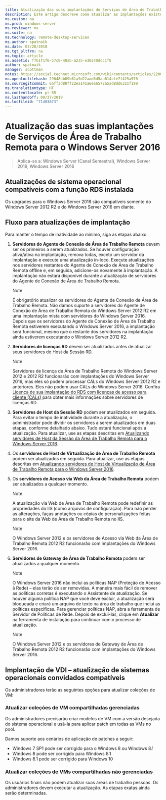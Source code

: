 ```yaml
---
title: Atualização das suas implantações de Serviços de Área de Trabalho Remota para o Windows Server 2016
description: Este artigo descreve como atualizar as implantações existentes de Serviços de Área de Trabalho Remota para o Windows Server 2016.
ms.custom: na
ms.prod: windows-server
ms.reviewer: na
ms.suite: na
ms.technology: remote-desktop-services
ms.author: spatnaik
ms.date: 03/20/2018
ms.tgt_pltfrm: na
ms.topic: article
ms.assetid: f7b1f1f6-57c8-40ab-a235-e36240dcc1f8
author: spatnaik
manager: scottman
notes: https://social.technet.microsoft.com/wiki/contents/articles/22069.remote-desktop-services-upgrade-guidelines-for-windows-server-2012-r2.aspx
ms.openlocfilehash: 29648db89b61a9d22aad6d5aa814cfe7f425a970
ms.sourcegitcommit: 6aff3d88ff22ea141a6ea6572a5ad8dd6321f199
ms.translationtype: HT
ms.contentlocale: pt-BR
ms.lasthandoff: 09/27/2019
ms.locfileid: "71403873"
---
```

# <a name="upgrading-your-remote-desktop-services-deployments-to-windows-server-2016"></a>Atualização das suas implantações de Serviços de Área de Trabalho Remota para o Windows Server 2016

>Aplica-se a: Windows Server (Canal Semestral), Windows Server 2019, Windows Server 2016

## <a name="supported-os-upgrades-with-rds-role-installed"></a>Atualizações de sistema operacional compatíveis com a função RDS instalada
Os upgrades para o Windows Server 2016 são compatíveis somente do Windows Server 2012 R2 e do Windows Server 2016 em diante.

## <a name="flow-for-deployment-upgrades"></a>Fluxo para atualizações de implantação
Para manter o tempo de inatividade ao mínimo, siga as etapas abaixo:

1. **Servidores do Agente de Conexão de Área de Trabalho Remota** devem ser os primeiros a serem atualizados. Se houver configuração ativa/ativa na implantação, remova todas, exceto um servidor da implantação e execute uma atualização in-loco. Execute atualizações nos servidores restantes do Agente de Conexão de Área de Trabalho Remota offline e, em seguida, adicione-os novamente à implantação. A implantação não estará disponível durante a atualização de servidores do Agente de Conexão de Área de Trabalho Remota.

   > [!NOTE] 
   > É obrigatório atualizar os servidores do Agente de Conexão de Área de Trabalho Remota. Não damos suporte a servidores do Agente de Conexão de Área de Trabalho Remota do Windows Server 2012 R2 em uma implantação mista com servidores do Windows Server 2016. Depois que os servidores do Agente de Conexão de Área de Trabalho Remota estiverem executando o Windows Server 2016, a implantação será funcional, mesmo que o restante dos servidores na implantação ainda estiverem executando o Windows Server 2012 R2.

2. **Servidores de licenças RD** devem ser atualizados antes de atualizar seus servidores de Host da Sessão RD.
   > [!NOTE] 
   > Servidores de licença de Área de Trabalho Remota do Windows Server 2012 e 2012 R2 funcionarão com implantações do Windows Server 2016, mas eles só podem processar CALs do Windows Server 2012 R2 e anteriores. Eles não podem usar CALs do Windows Server 2016. Confira [Licença de sua implantação do RDS com licenças de acesso para cliente (CALs)](rds-client-access-license.md) para obter mais informações sobre servidores de licenças RD.

3. **Servidores de Host da Sessão RD** podem ser atualizados em seguida. Para evitar o tempo de inatividade durante a atualização, o administrador pode dividir os servidores a serem atualizados em duas etapas, conforme detalhado abaixo. Tudo estará funcional após a atualização. Para atualizar, use as etapas descritas em [Atualizando servidores de Host da Sessão da Área de Trabalho Remota para o Windows Server 2016](upgrade-to-rdsh.md).

4. Os **servidores de Host de Virtualização de Área de Trabalho Remota** podem ser atualizados em seguida. Para atualizar, use as etapas descritas em [Atualizando servidores de Host de Virtualização de Área de Trabalho Remota para o Windows Server 2016](upgrade-to-rdvh.md).

5. Os **servidores de Acesso via Web da Área de Trabalho Remota** podem ser atualizados a qualquer momento.
   > [!NOTE]
   > A atualização via Web de Área de Trabalho Remota pode redefinir as propriedades do IIS (como arquivos de configuração). Para não perder as alterações, faças anotações ou cópias de personalizações feitas para o site da Web de Área de Trabalho Remota no IIS.

   > [!NOTE] 
   > O Windows Server 2012 e os servidores de Acesso via Web da Área de Trabalho Remota 2012 R2 funcionarão com implantações do Windows Server 2016.

6. **Servidores de Gateway de Área de Trabalho Remota** podem ser atualizados a qualquer momento.
   > [!NOTE]
   > O Windows Server 2016 não inclui as políticas NAP (Proteção de Acesso à Rede) – elas terão de ser removidas. A maneira mais fácil de remover as políticas corretas é executando o Assistente de atualização. Se houver alguma política NAP que você deve excluir, a atualização será bloqueada e criará um arquivo de texto na área de trabalho que inclui as políticas específicas. Para gerenciar políticas NAP, abra a ferramenta de Servidor de Políticas de Rede. Depois de excluí-las, clique em **Atualizar** na ferramenta de instalação para continuar com o processo de atualização. 

   > [!NOTE] 
   > O Windows Server 2012 e os servidores de Gateway de Área de Trabalho Remota 2012 R2 funcionarão com implantações do Windows Server 2016.

## <a name="vdi-deployment--supported-guest-os-upgrade"></a>Implantação de VDI – atualização de sistemas operacionais convidados compatíveis
Os administradores terão as seguintes opções para atualizar coleções de VM:

### <a name="upgrade-managed-shared-vm-collections"></a>Atualizar coleções de VM compartilhadas gerenciadas 
Os administradores precisarão criar modelos de VM com a versão desejada do sistema operacional e usá-la para aplicar patch em todas as VMs no pool. 

Damos suporte aos cenários de aplicação de patches a seguir:
- Windows 7 SP1 pode ser corrigido para o Windows 8 ou Windows 8.1
- Windows 8 pode ser corrigido para Windows 8.1
- Windows 8.1 pode ser corrigido para Windows 10

### <a name="upgrade-unmanaged-shared-vm-collections"></a>Atualizar coleções de VMs compartilhadas não gerenciadas 
Os usuários finais não podem atualizar suas áreas de trabalho pessoas. Os administradores devem executar a atualização. As etapas exatas ainda serão determinadas.